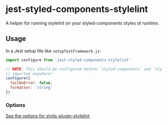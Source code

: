 # jest-styled-components-stylelint

A helper for running stylelint on your styled-components styles _at runtime_.

## Usage

In a Jest setup file like `setupTestFramework.js`:

```js
import configure from 'jest-styled-components-stylelint'

// NOTE: This should be configured before `styled-components` and `stylis` are
// imported anywhere!
configure({
  failOnError: false,
  formatter: 'string'
})
```

### Options

[See the options for stylis-plugin-stylelint](https://github.com/exogen/stylis-plugin-stylelint).
